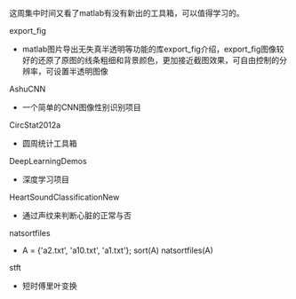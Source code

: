 这周集中时间又看了matlab有没有新出的工具箱，可以值得学习的。

export_fig 
- matlab图片导出无失真半透明等功能的库export_fig介绍，export_fig图像较好的还原了原图的线条粗细和背景颜色，更加接近截图效果，可自由控制的分辨率，可设置半透明图像

AshuCNN
- 一个简单的CNN图像性别识别项目

CircStat2012a
- 圆周统计工具箱

DeepLearningDemos
- 深度学习项目

HeartSoundClassificationNew
- 通过声纹来判断心脏的正常与否

natsortfiles
- A = {'a2.txt', 'a10.txt', 'a1.txt'};
sort(A) 
natsortfiles(A)

stft
- 短时傅里叶变换